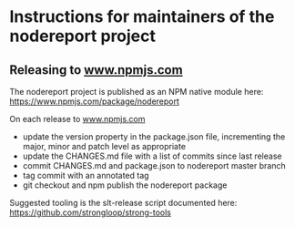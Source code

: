 # Instructions for maintainers of the nodereport project

## Releasing to www.npmjs.com

The nodereport project is published as an NPM native module here: https://www.npmjs.com/package/nodereport

On each release to www.npmjs.com

 - update the version property in the package.json file, incrementing the major, minor and patch level as appropriate 
 - update the CHANGES.md file with a list of commits since last release
 - commit CHANGES.md and package.json to nodereport master branch
 - tag commit with an annotated tag
 - git checkout and npm publish the nodereport package

Suggested tooling is the slt-release script documented here: https://github.com/strongloop/strong-tools
